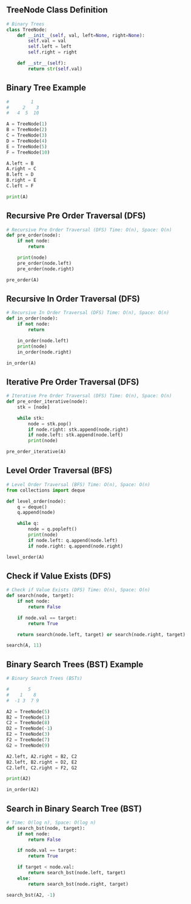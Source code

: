 ## TreeNode Class Definition

```python
# Binary Trees
class TreeNode:
    def __init__(self, val, left=None, right=None):
        self.val = val
        self.left = left
        self.right = right

    def __str__(self):
        return str(self.val)
```

## Binary Tree Example

```python
#        1
#     2    3
#   4  5  10

A = TreeNode(1)
B = TreeNode(2)
C = TreeNode(3)
D = TreeNode(4)
E = TreeNode(5)
F = TreeNode(10)

A.left = B
A.right = C
B.left = D
B.right = E
C.left = F

print(A)
```

## Recursive Pre Order Traversal (DFS)

```python
# Recursive Pre Order Traversal (DFS) Time: O(n), Space: O(n)
def pre_order(node):
    if not node:
        return

    print(node)
    pre_order(node.left)
    pre_order(node.right)

pre_order(A)
```

## Recursive In Order Traversal (DFS)

```python
# Recursive In Order Traversal (DFS) Time: O(n), Space: O(n)
def in_order(node):
    if not node:
        return

    in_order(node.left)
    print(node)
    in_order(node.right)

in_order(A)
```

## Iterative Pre Order Traversal (DFS)

```python
# Iterative Pre Order Traversal (DFS) Time: O(n), Space: O(n)
def pre_order_iterative(node):
    stk = [node]

    while stk:
        node = stk.pop()
        if node.right: stk.append(node.right)
        if node.left: stk.append(node.left)
        print(node)

pre_order_iterative(A)
```

## Level Order Traversal (BFS)

```python
# Level Order Traversal (BFS) Time: O(n), Space: O(n)
from collections import deque

def level_order(node):
    q = deque()
    q.append(node)

    while q:
        node = q.popleft()
        print(node)
        if node.left: q.append(node.left)
        if node.right: q.append(node.right)

level_order(A)
```

## Check if Value Exists (DFS)

```python
# Check if Value Exists (DFS) Time: O(n), Space: O(n)
def search(node, target):
    if not node:
        return False

    if node.val == target:
        return True

    return search(node.left, target) or search(node.right, target)

search(A, 11)
```

## Binary Search Trees (BST) Example

```python
# Binary Search Trees (BSTs)

#       5
#    1    8
#  -1 3  7 9

A2 = TreeNode(5)
B2 = TreeNode(1)
C2 = TreeNode(8)
D2 = TreeNode(-1)
E2 = TreeNode(3)
F2 = TreeNode(7)
G2 = TreeNode(9)

A2.left, A2.right = B2, C2
B2.left, B2.right = D2, E2
C2.left, C2.right = F2, G2

print(A2)

in_order(A2)
```

## Search in Binary Search Tree (BST)

```python
# Time: O(log n), Space: O(log n)
def search_bst(node, target):
    if not node:
        return False

    if node.val == target:
        return True

    if target < node.val:
        return search_bst(node.left, target)
    else:
        return search_bst(node.right, target)

search_bst(A2, -1)
```

